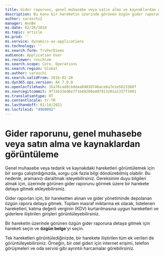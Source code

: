 ```yaml
---
title: Gider raporunu, genel muhasebe veya satın alma ve kaynaklardan görüntüleme
description: Bu konu bir hareketin üzerinde görünen özgün gider raporunun nasıl görüntüleneceğini açıklar.
author: saraschi2
manager: AnnBe
ms.date: 02/26/2018
ms.topic: article
ms.prod: ''
ms.service: dynamics-ax-applications
ms.technology: ''
ms.search.form: TrvPerDiems
audience: Application User
ms.reviewer: roschlom
ms.search.scope: Core, Operations
ms.search.region: Global
ms.author: saraschi
ms.search.validFrom: 2016-02-28
ms.dyn365.ops.version: AX 7.0.0
ms.openlocfilehash: 35a76cad8c6ddaa84038746ace6a7e1e5623388f
ms.sourcegitcommit: 9f31b33ed6e7f1b49200a407913201a1337f3401
ms.translationtype: HT
ms.contentlocale: tr-TR
ms.lasthandoff: 01/14/2021
ms.locfileid: "4960092"
---
```

# <a name="view-an-expense-report-from-general-ledger-or-procurement-and-sourcing"></a>Gider raporunu, genel muhasebe veya satın alma ve kaynaklardan görüntüleme

Genel muhasebe veya tedarik ve kaynakdaki hareketleri görüntülemek için bir sorgu çalıştırdığınızda, sorgu çok fazla bilgi döndürebilmiş olabilir. Bu nedenle, aramanızı daraltmak isteyebilirsiniz. Gereksinim duyu bilgileri almak için, üzerinde görünen gider raporunu görmek üzere bir harekete detaya gitmek ekleyebilirsiniz.

Gider raporları için, bir hareketten alınan ve gider yönetiminde depolanan özgün rapora detaya gitmek. Toplam masraf miktarına ek olarak, listelenen hareketleri, katma değerli verginin (KDV) kurtarılmasına uygun hareketleri ve giderlere iliştirilen girişleri görüntüleyebilirsiniz.

Bir hareketin üzerinde görünen özgün gider raporuna detaya gitmek için hareketi seçin ve **özgün belge**'yi seçin.

Tek hareketleri görüntülediğinizde, bir harekete iliştirilen tüm ek verileri de görüntüleyebilirsiniz. Örneğin, bir otel gideri için internet erişimi, telefon görüşmeleri ve oda servisi gibi ayrıntılı harcamalar görebilirsiniz.
